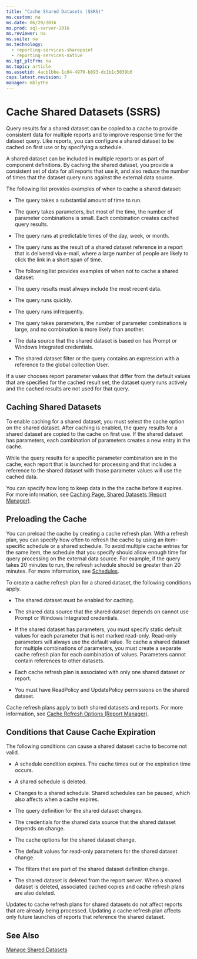 ```yaml
---
title: "Cache Shared Datasets (SSRS)"
ms.custom: na
ms.date: 06/29/2016
ms.prod: sql-server-2016
ms.reviewer: na
ms.suite: na
ms.technology: 
  - reporting-services-sharepoint
  - reporting-services-native
ms.tgt_pltfrm: na
ms.topic: article
ms.assetid: 4acb1bbe-1c04-4979-b893-dc1b1c5039b6
caps.latest.revision: 7
manager: mblythe
---
```

# Cache Shared Datasets (SSRS)
Query results for a shared dataset can be copied to a cache to provide consistent data for multiple reports and to improve response time for the dataset query. Like reports, you can configure a shared dataset to be cached on first use or by specifying a schedule.  
  
 A shared dataset can be included in multiple reports or as part of component definitions. By caching the shared dataset, you provide a consistent set of data for all reports that use it, and also reduce the number of times that the dataset query runs against the external data source.  
  
 The following list provides examples of when to cache a shared dataset:  
  
-   The query takes a substantial amount of time to run.  
  
-   The query takes parameters, but most of the time, the number of parameter combinations is small. Each combination creates cached query results.  
  
-   The query runs at predictable times of the day, week, or month.  
  
-   The query runs as the result of a shared dataset reference in a report that is delivered via e-mail, where a large number of people are likely to click the link in a short span of time.  
  
-   The following list provides examples of when not to cache a shared dataset:  
  
-   The query results must always include the most recent data.  
  
-   The query runs quickly.  
  
-   The query runs infrequently.  
  
-   The query takes parameters, the number of parameter combinations is large, and no combination is more likely than another.  
  
-   The data source that the shared dataset is based on has Prompt or Windows Integrated credentials.  
  
-   The shared dataset filter or the query contains an expression with a reference to the global collection User.  
  
 If a user chooses report parameter values that differ from the default values that are specified for the cached result set, the dataset query runs actively and the cached results are not used for that query.  
  
## Caching Shared Datasets  
 To enable caching for a shared dataset, you must select the cache option on the shared dataset. After caching is enabled, the query results for a shared dataset are copied to the cache on first use. If the shared dataset has parameters, each combination of parameters creates a new entry in the cache.  
  
 While the query results for a specific parameter combination are in the cache, each report that is launched for processing and that includes a reference to the shared dataset with those parameter values will use the cached data.  
  
 You can specify how long to keep data in the the cache before it expires. For more information, see [Caching Page, Shared Datasets (Report Manager)](../../Topics/TopicNameNotContainA/Caching-Page--Shared-Datasets--Report-Manager-.md).  
  
## Preloading the Cache  
 You can preload the cache by creating a cache refresh plan. With a refresh plan, you can specify how often to refresh the cache by using an item-specific schedule or a shared schedule. To avoid multiple cache entries for the same item, the schedule that you specify should allow enough time for query processing on the external data source. For example, if the query takes 20 minutes to run, the refresh schedule should be greater than 20 minutes. For more information, see [Schedules](../../Topics/TopicNameNotContainA/Schedules.md).  
  
 To create a cache refresh plan for a shared dataset, the following conditions apply.  
  
-   The shared dataset must be enabled for caching.  
  
-   The shared data source that the shared dataset depends on cannot use Prompt or Windows Integrated credentials.  
  
-   If the shared dataset has parameters, you must specify static default values for each parameter that is not marked read-only. Read-only parameters will always use the default value. To cache a shared dataset for multiple combinations of parameters, you must create a separate cache refresh plan for each combination of values. Parameters cannot contain references to other datasets.  
  
-   Each cache refresh plan is associated with only one shared dataset or report.  
  
-   You must have ReadPolicy and UpdatePolicy permissions on the shared dataset.  
  
 Cache refresh plans apply to both shared datasets and reports. For more information, see [Cache Refresh Options (Report Manager)](../../Topics/TopicNameNotContainA/Cache-Refresh-Options--Report-Manager-.md).  
  
## Conditions that Cause Cache Expiration  
 The following conditions can cause a shared dataset cache to become not valid.  
  
-   A schedule condition expires. The cache times out or the expiration time occurs.  
  
-   A shared schedule is deleted.  
  
-   Changes to a shared schedule. Shared schedules can be paused, which also affects when a cache expires.  
  
-   The query definition for the shared dataset changes.  
  
-   The credentials for the shared data source that the shared dataset depends on change.  
  
-   The cache options for the shared dataset change.  
  
-   The default values for read-only parameters for the shared dataset change.  
  
-   The filters that are part of the shared dataset definition change.  
  
-   The shared dataset is deleted from the report server. When a shared dataset is deleted, associated cached copies and cache refresh plans are also deleted.  
  
 Updates to cache refresh plans for shared datasets do not affect reports that are already being processed. Updating a cache refresh plan affects only future launches of reports that reference the shared dataset.  
  
## See Also  
 [Manage Shared Datasets](../../Topics/TopicNameNotContainA/Manage-Shared-Datasets.md)